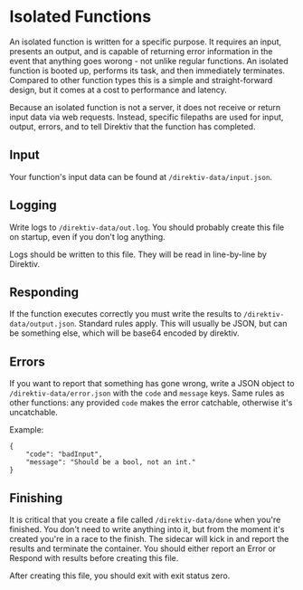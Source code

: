 

# Isolated Functions

An isolated function is written for a specific purpose. It requires an input, presents an output, and is capable of returning error information in the event that anything goes worong - not unlike regular functions. An isolated function is booted up, performs its task, and then immediately terminates. Compared to other function types this is a simple and straight-forward design, but it comes at a cost to performance and latency.

Because an isolated function is not a server, it does not receive or return input data via web requests. Instead, specific filepaths are used for input, output, errors, and to tell Direktiv that the function has completed.

## Input

Your function's input data can be found at `/direktiv-data/input.json`.

## Logging

Write logs to `/direktiv-data/out.log`. You should probably create this file on startup, even if you don't log anything.

Logs should be written to this file. They will be read in line-by-line by Direktiv.

## Responding

If the function executes correctly you must write the results to `/direktiv-data/output.json`. Standard rules apply. This will usually be JSON, but can be something else, which will be base64 encoded by direktiv.

## Errors

If you want to report that something has gone wrong, write a JSON object to `/direktiv-data/error.json` with the `code` and `message` keys. Same rules as other functions: any provided `code` makes the error catchable, otherwise it's uncatchable.

Example:

```
{
	"code": "badInput",
	"message": "Should be a bool, not an int."
}
```

## Finishing

It is critical that you create a file called `/direktiv-data/done` when you're finished. You don't need to write anything into it, but from the moment it's created you're in a race to the finish. The sidecar will kick in and report the results and terminate the container. You should either report an Error or Respond with results before creating this file.

After creating this file, you should exit with exit status zero.
